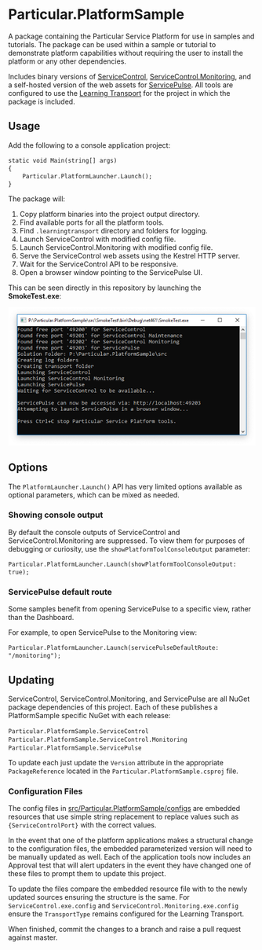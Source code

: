 # Particular.PlatformSample

A package containing the Particular Service Platform for use in samples and tutorials. The package can be used within a sample or tutorial to demonstrate platform capabilities without requiring the user to install the platform or any other dependencies.

Includes binary versions of [ServiceControl](https://github.com/Particular/ServiceControl), [ServiceControl.Monitoring](https://github.com/Particular/ServiceControl.Monitoring), and a self-hosted version of the web assets for [ServicePulse](https://github.com/Particular/ServicePulse). All tools are configured to use the [Learning Transport](https://docs.particular.net/transports/learning/) for the project in which the package is included.


## Usage

Add the following to a console application project:

```
static void Main(string[] args)
{
    Particular.PlatformLauncher.Launch();
}
```

The package will:

1. Copy platform binaries into the project output directory.
1. Find available ports for all the platform tools.
1. Find `.learningtransport` directory and folders for logging.
1. Launch ServiceControl with modified config file.
1. Launch ServiceControl.Monitoring with modified config file.
1. Serve the ServiceControl web assets using the Kestrel HTTP server.
1. Wait for the ServiceControl API to be responsive.
1. Open a browser window pointing to the ServicePulse UI.

This can be seen directly in this repository by launching the **SmokeTest.exe**:

![SmokeTest Output](output.png)

## Options

The `PlatformLauncher.Launch()` API has very limited options available as optional parameters, which can be mixed as needed.

### Showing console output

By default the console outputs of ServiceControl and ServiceControl.Monitoring are suppressed. To view them for purposes of debugging or curiosity, use the `showPlatformToolConsoleOutput` parameter:

```
Particular.PlatformLauncher.Launch(showPlatformToolConsoleOutput: true);
```

### ServicePulse default route

Some samples benefit from opening ServicePulse to a specific view, rather than the Dashboard.

For example, to open ServicePulse to the Monitoring view:

```
Particular.PlatformLauncher.Launch(servicePulseDefaultRoute: "/monitoring");
```


## Updating

ServiceControl, ServiceControl.Monitoring, and ServicePulse are all NuGet package dependencies of this project. Each of these publishes a PlatformSample specific NuGet with each release:

`Particular.PlatformSample.ServiceControl`
`Particular.PlatformSample.ServiceControl.Monitoring`
`Particular.PlatformSample.ServicePulse`

To update each just update the `Version` attribute in the appropriate `PackageReference` located in the `Particular.PlatformSample.csproj` file.

### Configuration Files

The config files in [src/Particular.PlatformSample/configs](https://github.com/Particular/Particular.PlatformSample/tree/master/src/Particular.PlatformSample/configs) are embedded resources that use simple string replacement to replace values such as `{ServiceControlPort}` with the correct values.

In the event that one of the platform applications makes a structural change to the configuration files, the embedded parameterized version will need to be manually updated as well. Each of the application tools now includes an Approval test that will alert updaters in the event they have changed one of these files to prompt them to update this project.


To update the files compare the embedded resource file with to the newly updated sources ensuring the structure is the same. For `ServiceControl.exe.config` and `ServiceControl.Monitoring.exe.config` ensure the `TransportType` remains configured for the Learning Transport.

When finished, commit the changes to a branch and raise a pull request against master. 
